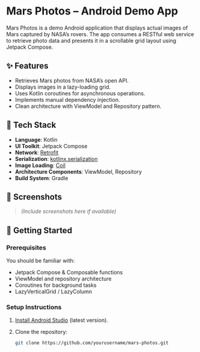 # Mars Photos – Android Demo App

Mars Photos is a demo Android application that displays actual images of Mars captured by NASA’s rovers. The app consumes a RESTful web service to retrieve photo data and presents it in a scrollable grid layout using Jetpack Compose.

## ✨ Features

- Retrieves Mars photos from NASA’s open API.
- Displays images in a lazy-loading grid.
- Uses Kotlin coroutines for asynchronous operations.
- Implements manual dependency injection.
- Clean architecture with ViewModel and Repository pattern.

## 🧰 Tech Stack

- **Language**: Kotlin
- **UI Toolkit**: Jetpack Compose
- **Network**: [Retrofit](https://square.github.io/retrofit/)
- **Serialization**: [kotlinx.serialization](https://github.com/Kotlin/kotlinx.serialization)
- **Image Loading**: [Coil](https://coil-kt.github.io/coil/)
- **Architecture Components**: ViewModel, Repository
- **Build System**: Gradle

## 📸 Screenshots

> *(Include screenshots here if available)*

## 🚀 Getting Started

### Prerequisites

You should be familiar with:
- Jetpack Compose & Composable functions
- ViewModel and repository architecture
- Coroutines for background tasks
- LazyVerticalGrid / LazyColumn

### Setup Instructions

1. [Install Android Studio](https://developer.android.com/studio) (latest version).
2. Clone the repository:

   ```bash
   git clone https://github.com/yourusername/mars-photos.git
